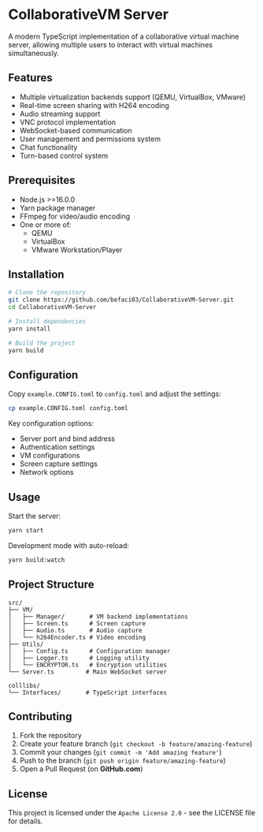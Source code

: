 # CollaborativeVM Server

A modern TypeScript implementation of a collaborative virtual machine server, allowing multiple users to interact with virtual machines simultaneously.

## Features

- Multiple virtualization backends support (QEMU, VirtualBox, VMware)
- Real-time screen sharing with H264 encoding
- Audio streaming support
- VNC protocol implementation
- WebSocket-based communication
- User management and permissions system
- Chat functionality
- Turn-based control system

## Prerequisites

- Node.js >=16.0.0
- Yarn package manager
- FFmpeg for video/audio encoding
- One or more of:
  - QEMU
  - VirtualBox
  - VMware Workstation/Player

## Installation

```bash
# Clone the repository
git clone https://github.com/befaci03/CollaborativeVM-Server.git
cd CollaborativeVM-Server

# Install dependencies
yarn install

# Build the project
yarn build
```

## Configuration

Copy `example.CONFIG.toml` to `config.toml` and adjust the settings:

```bash
cp example.CONFIG.toml config.toml
```

Key configuration options:
- Server port and bind address
- Authentication settings
- VM configurations
- Screen capture settings
- Network options

## Usage

Start the server:
```bash
yarn start
```

Development mode with auto-reload:
```bash
yarn build:watch
```

## Project Structure

```
src/
├── VM/
│   ├── Manager/       # VM backend implementations
│   ├── Screen.ts      # Screen capture
│   ├── Audio.ts       # Audio capture
│   └── h264Encoder.ts # Video encoding
├── Utils/            
│   ├── Config.ts      # Configuration manager
│   ├── Logger.ts      # Logging utility
│   └── ENCRYPTOR.ts   # Encryption utilities
└── Server.ts         # Main WebSocket server

colllibs/
└── Interfaces/       # TypeScript interfaces
```

## Contributing

1. Fork the repository
2. Create your feature branch (`git checkout -b feature/amazing-feature`)
3. Commit your changes (`git commit -m 'Add amazing feature'`)
4. Push to the branch (`git push origin feature/amazing-feature`)
5. Open a Pull Request (on **GitHub.com**)

## License

This project is licensed under the `Apache License 2.0` - see the LICENSE file for details.
